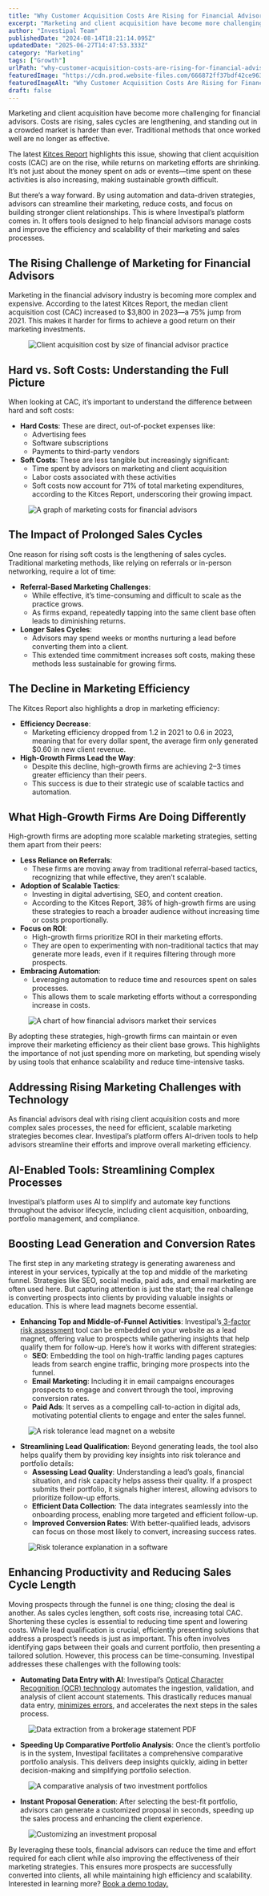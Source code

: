 ```yaml
---
title: "Why Customer Acquisition Costs Are Rising for Financial Advisors (And What To Do About It)"
excerpt: "Marketing and client acquisition have become more challenging for financial advisors. Costs are rising, sales cycles are lengthening, and standing out in a crowded market is harder than ever."
author: "Investipal Team"
publishedDate: "2024-08-14T18:21:14.095Z"
updatedDate: "2025-06-27T14:47:53.333Z"
category: "Marketing"
tags: ["Growth"]
urlPath: "why-customer-acquisition-costs-are-rising-for-financial-advisors-and-what-to-do-about-it"
featuredImage: "https://cdn.prod.website-files.com/666872ff37bdf42ce9637d77/66e200a853b036f220d94360_Why%20Customer%20Acquisition%20Costs%20Are%20Rising%20for%20Financial%20Advisors%20(And%20What%20To%20Do%20About%20It)%20(1).png"
featuredImageAlt: "Why Customer Acquisition Costs Are Rising for Financial Advisors (And What To Do About It)"
draft: false
---
```

<p id="">Marketing and client acquisition have become more challenging for financial advisors. Costs are rising, sales cycles are lengthening, and standing out in a crowded market is harder than ever. Traditional methods that once worked well are no longer as effective.</p><p id="">The latest <a rel="noopener noreferrer" target="_blank" href="https://www.kitces.com/kitces-report-financial-planner-advisor-marketing-tactics-strategies-referrals-centers-influence-networking/?utm_source=linkedin&utm_medium=social&utm_campaign=Research_Social" id="">Kitces Report</a> highlights this issue, showing that client acquisition costs (CAC) are on the rise, while returns on marketing efforts are shrinking. It’s not just about the money spent on ads or events—time spent on these activities is also increasing, making sustainable growth difficult.</p><p id="">But there’s a way forward. By using automation and data-driven strategies, advisors can streamline their marketing, reduce costs, and focus on building stronger client relationships. This is where Investipal’s platform comes in. It offers tools designed to help financial advisors manage costs and improve the efficiency and scalability of their marketing and sales processes.</p><h2 id=""><strong id="">The Rising Challenge of Marketing for Financial Advisors</strong></h2><p id="">Marketing in the financial advisory industry is becoming more complex and expensive. According to the latest Kitces Report, the median client acquisition cost (CAC) increased to $3,800 in 2023—a 75% jump from 2021. This makes it harder for firms to achieve a good return on their marketing investments.</p><figure id="" class="w-richtext-figure-type-image w-richtext-align-fullwidth" style="max-width:2240px" data-rt-type="image" data-rt-align="fullwidth" data-rt-max-width="2240px"><div id=""><img src="/images/inline/why-customer-acquisition-costs-are-rising-for-financial-advisors-and-what-to-do-about-it-0-8b57092cd7.webp" loading="lazy" alt="Client acquisition cost by size of financial advisor practice" width="auto" height="auto" id=""></div></figure><h2 id=""><strong id="">Hard vs. Soft Costs: Understanding the Full Picture</strong></h2><p id="">When looking at CAC, it’s important to understand the difference between hard and soft costs:</p><ul id=""><li id=""><strong id="">Hard Costs</strong>: These are direct, out-of-pocket expenses like:<ul id=""><li id="">Advertising fees</li><li id="">Software subscriptions</li><li id="">Payments to third-party vendors</li></ul></li><li id=""><strong id="">Soft Costs</strong>: These are less tangible but increasingly significant:<ul id=""><li id="">Time spent by advisors on marketing and client acquisition</li><li id="">Labor costs associated with these activities</li><li id="">Soft costs now account for 71% of total marketing expenditures, according to the Kitces Report, underscoring their growing impact.</li></ul></li></ul><figure id="" class="w-richtext-figure-type-image w-richtext-align-fullwidth" style="max-width:2240px" data-rt-type="image" data-rt-align="fullwidth" data-rt-max-width="2240px"><div id=""><img src="/images/inline/why-customer-acquisition-costs-are-rising-for-financial-advisors-and-what-to-do-about-it-1-de701aa974.webp" loading="lazy" alt="A graph of marketing costs for financial advisors" width="auto" height="auto" id=""></div></figure><h2 id=""><strong id="">The Impact of Prolonged Sales Cycles</strong></h2><p id="">One reason for rising soft costs is the lengthening of sales cycles. Traditional marketing methods, like relying on referrals or in-person networking, require a lot of time:</p><ul id=""><li id=""><strong id="">Referral-Based Marketing Challenges</strong>:<ul id=""><li id="">While effective, it’s time-consuming and difficult to scale as the practice grows.</li><li id="">As firms expand, repeatedly tapping into the same client base often leads to diminishing returns.</li></ul></li><li id=""><strong id="">Longer Sales Cycles</strong>:<ul id=""><li id="">Advisors may spend weeks or months nurturing a lead before converting them into a client.</li><li id="">This extended time commitment increases soft costs, making these methods less sustainable for growing firms.</li></ul></li></ul><h2 id=""><strong id="">The Decline in Marketing Efficiency</strong></h2><p id="">The Kitces Report also highlights a drop in marketing efficiency:</p><ul id=""><li id=""><strong id="">Efficiency Decrease</strong>:<ul id=""><li id="">Marketing efficiency dropped from 1.2 in 2021 to 0.6 in 2023, meaning that for every dollar spent, the average firm only generated $0.60 in new client revenue.</li></ul></li><li id=""><strong id="">High-Growth Firms Lead the Way</strong>:<ul id=""><li id="">Despite this decline, high-growth firms are achieving 2–3 times greater efficiency than their peers.</li><li id="">This success is due to their strategic use of scalable tactics and automation.</li></ul></li></ul><h2 id=""><strong id="">What High-Growth Firms Are Doing Differently</strong></h2><p id="">High-growth firms are adopting more scalable marketing strategies, setting them apart from their peers:</p><ul id=""><li id=""><strong id="">Less Reliance on Referrals</strong>:<ul id=""><li id="">These firms are moving away from traditional referral-based tactics, recognizing that while effective, they aren’t scalable.</li></ul></li><li id=""><strong id="">Adoption of Scalable Tactics</strong>:<ul id=""><li id="">Investing in digital advertising, SEO, and content creation.</li><li id="">According to the Kitces Report, 38% of high-growth firms are using these strategies to reach a broader audience without increasing time or costs proportionally.</li></ul></li><li id=""><strong id="">Focus on ROI</strong>:<ul id=""><li id="">High-growth firms prioritize ROI in their marketing efforts.</li><li id="">They are open to experimenting with non-traditional tactics that may generate more leads, even if it requires filtering through more prospects.</li></ul></li><li id=""><strong id="">Embracing Automation</strong>:<ul id=""><li id="">Leveraging automation to reduce time and resources spent on sales processes.</li><li id="">This allows them to scale marketing efforts without a corresponding increase in costs.</li></ul></li></ul><figure id="" class="w-richtext-figure-type-image w-richtext-align-fullwidth" style="max-width:2240px" data-rt-type="image" data-rt-align="fullwidth" data-rt-max-width="2240px"><div id=""><img src="/images/inline/why-customer-acquisition-costs-are-rising-for-financial-advisors-and-what-to-do-about-it-2-a7cd48f0a6.webp" loading="lazy" alt="A chart of how financial advisors market their services" width="auto" height="auto" id=""></div></figure><p id="">By adopting these strategies, high-growth firms can maintain or even improve their marketing efficiency as their client base grows. This highlights the importance of not just spending more on marketing, but spending wisely by using tools that enhance scalability and reduce time-intensive tasks.</p><h2 id=""><strong id="">Addressing Rising Marketing Challenges with Technology</strong></h2><p id="">As financial advisors deal with rising client acquisition costs and more complex sales processes, the need for efficient, scalable marketing strategies becomes clear. Investipal’s platform offers AI-driven tools to help advisors streamline their efforts and improve overall marketing efficiency.</p><h2 id=""><strong id="">AI-Enabled Tools: Streamlining Complex Processes</strong></h2><p id="">Investipal’s platform uses AI to simplify and automate key functions throughout the advisor lifecycle, including client acquisition, onboarding, portfolio management, and compliance.</p><h2 id=""><strong id="">Boosting Lead Generation and Conversion Rates</strong></h2><p id="">The first step in any marketing strategy is generating awareness and interest in your services, typically at the top and middle of the marketing funnel. Strategies like SEO, social media, paid ads, and email marketing are often used here. But capturing attention is just the start; the real challenge is converting prospects into clients by providing valuable insights or education. This is where lead magnets become essential.</p><ul id=""><li id=""><strong id="">Enhancing Top and Middle-of-Funnel Activities</strong>: Investipal’s<a href="/risk-assessment" id=""> 3-factor risk assessment</a> tool can be embedded on your website as a lead magnet, offering value to prospects while gathering insights that help qualify them for follow-up. Here’s how it works with different strategies:<ul id=""><li id=""><strong id="">SEO</strong>: Embedding the tool on high-traffic landing pages captures leads from search engine traffic, bringing more prospects into the funnel.</li><li id=""><strong id="">Email Marketing</strong>: Including it in email campaigns encourages prospects to engage and convert through the tool, improving conversion rates.</li><li id=""><strong id="">Paid Ads</strong>: It serves as a compelling call-to-action in digital ads, motivating potential clients to engage and enter the sales funnel.</li></ul></li></ul><figure id="" class="w-richtext-figure-type-image w-richtext-align-fullwidth" style="max-width:2240px" data-rt-type="image" data-rt-align="fullwidth" data-rt-max-width="2240px"><div id=""><img src="/images/inline/why-customer-acquisition-costs-are-rising-for-financial-advisors-and-what-to-do-about-it-3-691d46abff.webp" loading="lazy" alt="A risk tolerance lead magnet on a website" width="auto" height="auto" id=""></div></figure><ul id=""><li id=""><strong id="">Streamlining Lead Qualification</strong>: Beyond generating leads, the tool also helps qualify them by providing key insights into risk tolerance and portfolio details:<ul id=""><li id=""><strong id="">Assessing Lead Quality</strong>: Understanding a lead’s goals, financial situation, and risk capacity helps assess their quality. If a prospect submits their portfolio, it signals higher interest, allowing advisors to prioritize follow-up efforts.</li><li id=""><strong id="">Efficient Data Collection</strong>: The data integrates seamlessly into the onboarding process, enabling more targeted and efficient follow-up.</li><li id=""><strong id="">Improved Conversion Rates</strong>: With better-qualified leads, advisors can focus on those most likely to convert, increasing success rates.</li></ul></li></ul><figure id="" class="w-richtext-figure-type-image w-richtext-align-fullwidth" style="max-width:2240px" data-rt-type="image" data-rt-align="fullwidth" data-rt-max-width="2240px"><div id=""><img src="/images/inline/why-customer-acquisition-costs-are-rising-for-financial-advisors-and-what-to-do-about-it-4-700b40f95e.webp" loading="lazy" alt="Risk tolerance explanation in a software" width="auto" height="auto" id=""></div></figure><h2 id=""><strong id="">Enhancing Productivity and Reducing Sales Cycle Length</strong></h2><p id="">Moving prospects through the funnel is one thing; closing the deal is another. As sales cycles lengthen, soft costs rise, increasing total CAC. Shortening these cycles is essential to reducing time spent and lowering costs. While lead qualification is crucial, efficiently presenting solutions that address a prospect’s needs is just as important. This often involves identifying gaps between their goals and current portfolio, then presenting a tailored solution. However, this process can be time-consuming. Investipal addresses these challenges with the following tools:</p><ul id=""><li id=""><strong id="">Automating Data Entry with AI</strong>: Investipal’s <a href="/blog/using-ocr-technology-to-automate-account-statement-scanning-for-financial-advisors" id="">Optical Character Recognition (OCR) technology</a> automates the ingestion, validation, and analysis of client account statements. This drastically reduces manual data entry, <a href="/blog/understanding-nigos-why-theyre-costing-your-firm-and-how-to-reduce-them" id="">minimizes errors</a>, and accelerates the next steps in the sales process.</li></ul><figure id="" class="w-richtext-figure-type-image w-richtext-align-fullwidth" style="max-width:2240px" data-rt-type="image" data-rt-align="fullwidth" data-rt-max-width="2240px"><div id=""><img src="/images/inline/why-customer-acquisition-costs-are-rising-for-financial-advisors-and-what-to-do-about-it-5-f0bfb18f1d.webp" loading="lazy" alt="Data extraction from a brokerage statement PDF" width="auto" height="auto" id=""></div></figure><ul id=""><li id=""><strong id="">Speeding Up Comparative Portfolio Analysis</strong>: Once the client’s portfolio is in the system, Investipal facilitates a comprehensive comparative portfolio analysis. This delivers deep insights quickly, aiding in better decision-making and simplifying portfolio selection.</li></ul><figure id="" class="w-richtext-figure-type-image w-richtext-align-fullwidth" style="max-width:2240px" data-rt-type="image" data-rt-align="fullwidth" data-rt-max-width="2240px"><div id=""><img src="/images/inline/why-customer-acquisition-costs-are-rising-for-financial-advisors-and-what-to-do-about-it-6-b48bbb21f5.webp" loading="lazy" alt="A comparative analysis of two investment portfolios" width="auto" height="auto" id=""></div></figure><ul id=""><li id=""><strong id="">Instant Proposal Generation</strong>: After selecting the best-fit portfolio, advisors can generate a customized proposal in seconds, speeding up the sales process and enhancing the client experience.</li></ul><figure id="" class="w-richtext-figure-type-image w-richtext-align-fullwidth" style="max-width:2240px" data-rt-type="image" data-rt-align="fullwidth" data-rt-max-width="2240px"><div id=""><img src="/images/inline/why-customer-acquisition-costs-are-rising-for-financial-advisors-and-what-to-do-about-it-7-fcd44cc615.webp" loading="lazy" alt="Customizing an investment proposal" width="auto" height="auto" id=""></div></figure><p id="">By leveraging these tools, financial advisors can reduce the time and effort required for each client while also improving the effectiveness of their marketing strategies. This ensures more prospects are successfully converted into clients, all while maintaining high efficiency and scalability. Interested in learning more? <a href="/book-a-demo" id="">Book a demo today.</a></p>